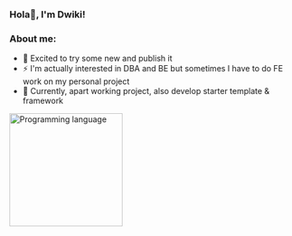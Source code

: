 ### Hola👋, I'm Dwiki!

### About me:
  - 🔭 Excited to try some new and publish it
  - ⚡ I'm actually interested in DBA and BE but sometimes I have to do FE work on my personal project
  - 🌱 Currently, apart working project, also develop starter template & framework
  
<p>
    <img src="https://github-readme-stats.vercel.app/api/top-langs/?username=dwiki-mukti&layout=compact&langs_count=10" alt="Programming language" height="200" />
</p>
